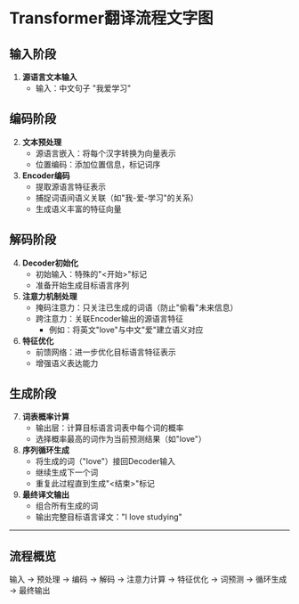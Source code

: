 # Transformer翻译流程文字图

## 输入阶段
1. **源语言文本输入**
   - 输入：中文句子 "我爱学习"

## 编码阶段
2. **文本预处理**
   - 源语言嵌入：将每个汉字转换为向量表示
   - 位置编码：添加位置信息，标记词序
3. **Encoder编码**
   - 提取源语言特征表示
   - 捕捉词语间语义关联（如"我-爱-学习"的关系）
   - 生成语义丰富的特征向量

## 解码阶段
4. **Decoder初始化**
   - 初始输入：特殊的"<开始>"标记
   - 准备开始生成目标语言序列
5. **注意力机制处理**
   - 掩码注意力：只关注已生成的词语（防止"偷看"未来信息）
   - 跨注意力：关联Encoder输出的源语言特征
     - 例如：将英文"love"与中文"爱"建立语义对应
6. **特征优化**
   - 前馈网络：进一步优化目标语言特征表示
   - 增强语义表达能力

## 生成阶段
7. **词表概率计算**
   - 输出层：计算目标语言词表中每个词的概率
   - 选择概率最高的词作为当前预测结果（如"love"）
8. **序列循环生成**
   - 将生成的词（"love"）接回Decoder输入
   - 继续生成下一个词
   - 重复此过程直到生成"<结束>"标记
9. **最终译文输出**
   - 组合所有生成的词
   - 输出完整目标语言译文："I love studying"

---

## 流程概览
输入 → 预处理 → 编码 → 解码 → 注意力计算 → 特征优化 → 词预测 → 循环生成 → 最终输出